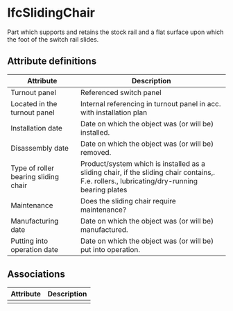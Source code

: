 IfcSlidingChair
===============
Part which supports and retains the stock rail and a flat surface upon which
the foot of the switch rail slides.


Attribute definitions
---------------------
| Attribute                            | Description                                                                                                                                 |
|--------------------------------------|---------------------------------------------------------------------------------------------------------------------------------------------|
| Turnout panel                        | Referenced switch panel                                                                                                                     |
| Located in the turnout panel         | Internal referencing in turnout panel in acc. with installation plan                                                                        |
| Installation date                    | Date on which the object was (or will be) installed.                                                                                        |
| Disassembly date                     | Date on which the object was (or will be) removed.                                                                                          |
| Type of roller bearing sliding chair | Product/system which is installed as a sliding chair, if the sliding chair contains,. F.e. rollers., lubricating/dry-running bearing plates |
| Maintenance                          | Does the sliding chair require maintenance?                                                                                                 |
| Manufacturing date                   | Date on which the object was (or will be) manufactured.                                                                                     |
| Putting into operation date          | Date on which the object was (or will be) put into operation.                                                                               |

Associations
------------
| Attribute   | Description   |
|-------------|---------------|
|             |               |

